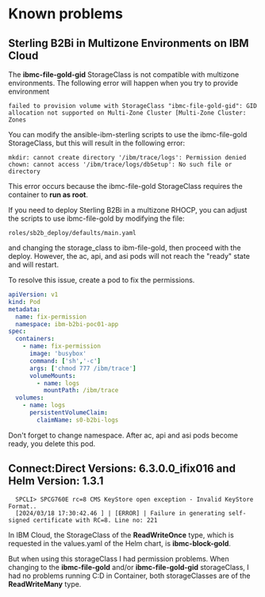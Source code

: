 # Known problems

## Sterling B2Bi in Multizone Environments on IBM Cloud

The **ibmc-file-gold-gid** StorageClass is not compatible with multizone environments. The following error will happen when you try to provide environment

```
failed to provision volume with StorageClass "ibmc-file-gold-gid": GID allocation not supported on Multi-Zone Cluster [Multi-Zone Cluster: Zones
```

You can modify the ansible-ibm-sterling scripts to use the ibmc-file-gold StorageClass, but this will result in the following error:

```
mkdir: cannot create directory '/ibm/trace/logs': Permission denied
chown: cannot access '/ibm/trace/logs/dbSetup': No such file or directory
```

This error occurs because the ibmc-file-gold StorageClass requires the container to **run as root**.

If you need to deploy Sterling B2Bi in a multizone RHOCP, you can adjust the scripts to use ibmc-file-gold by modifying the file:

```
roles/sb2b_deploy/defaults/main.yaml
```

and changing the storage_class to ibm-file-gold, then proceed with the deploy. However, the ac, api, and asi pods will not reach the "ready" state and will restart.


To resolve this issue, create a pod to fix the permissions.

```yaml
apiVersion: v1
kind: Pod
metadata:
  name: fix-permission
  namespace: ibm-b2bi-poc01-app
spec:
  containers:
    - name: fix-permission
      image: 'busybox'
      command: ['sh','-c']
      args: ['chmod 777 /ibm/trace']
      volumeMounts:
        - name: logs
          mountPath: /ibm/trace
  volumes:
    - name: logs
      persistentVolumeClaim:
        claimName: s0-b2bi-logs
```

Don't forget to change namespace. After ac, api and asi pods become ready, you delete this pod.


## Connect:Direct Versions: 6.3.0.0_ifix016 and Helm Version: 1.3.1

```
  SPCLI> SPCG760E rc=8 CMS KeyStore open exception - Invalid KeyStore Format..
  [2024/03/18 17:30:42.46 ] | [ERROR] | Failure in generating self-signed certificate with RC=8. Line no: 221
```

In IBM Cloud, the StorageClass of the **ReadWriteOnce** type, which is requested in the values.yaml of the Helm chart, is **ibmc-block-gold**.

But when using this storageClass I had permission problems. When changing to the **ibmc-file-gold** and/or **ibmc-file-gold-gid** storageClass, I had no problems running C:D in Container, both storageClasses are of the **ReadWriteMany** type.


